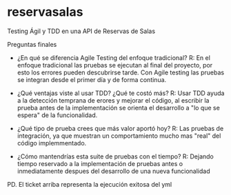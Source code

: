# reservasalas
Testing Ágil y TDD en una API de Reservas de Salas

Preguntas finales
- ¿En qué se diferencia Agile Testing del enfoque tradicional?
R: En el enfoque tradicional las pruebas se ejecutan al final del proyecto, por esto los errores pueden descubrirse tarde.
Con Agile testing las pruebas se integran desde el primer día y de forma continua.

- ¿Qué ventajas viste al usar TDD? ¿Qué te costó más?
R: Usar TDD ayuda a la detección temprana de erores y mejorar el código, al escribir la prueba antes de la implementación se orienta el desarrollo a "lo que se espera" de la funcionalidad.

- ¿Qué tipo de prueba crees que más valor aportó hoy?
R: Las pruebas de integración, ya que muestran un comportamiento mucho mas "real" del código implemmentado.

- ¿Cómo mantendrías esta suite de pruebas con el tiempo?
R: Dejando tiempo reservado a la implementación de pruebas antes o inmediatamente despues del desarrollo de una nueva funcionalidad

PD. El ticket arriba representa la ejecución exitosa del yml